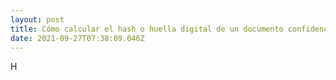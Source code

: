```yaml
---
layout: post
title: Cómo calcular el hash o huella digital de un documento confidencial
date: 2021-09-27T07:38:09.046Z
---
```

H